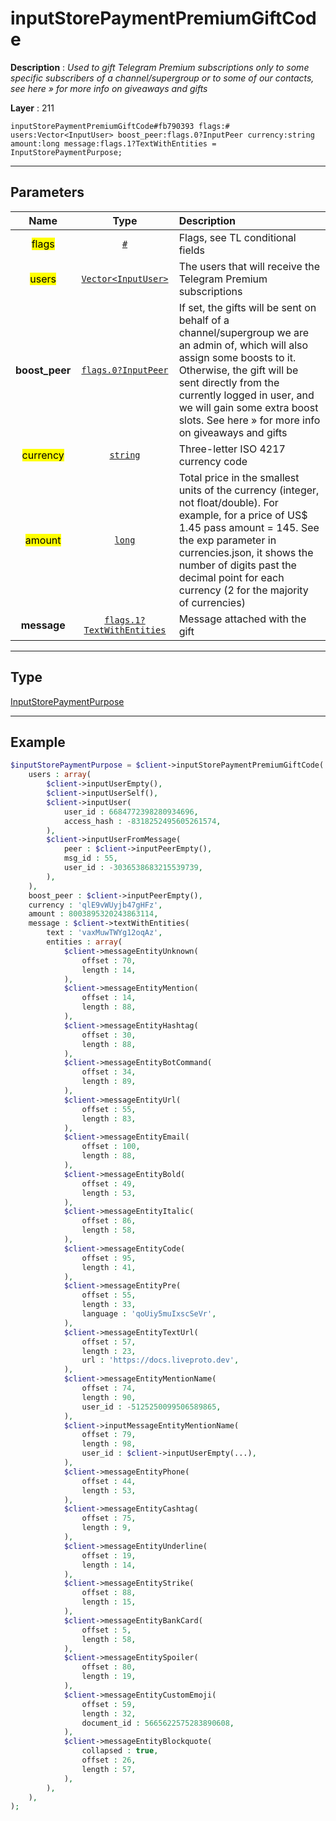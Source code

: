 # inputStorePaymentPremiumGiftCode

**Description** : *Used to gift Telegram Premium subscriptions only to some specific subscribers of a channel/supergroup or to some of our contacts, see here » for more info on giveaways and gifts*

**Layer** : 211

```tl
inputStorePaymentPremiumGiftCode#fb790393 flags:# users:Vector<InputUser> boost_peer:flags.0?InputPeer currency:string amount:long message:flags.1?TextWithEntities = InputStorePaymentPurpose;
```

---

## Parameters

| Name | Type | Description |
| :---: | :---: | :--- |
| <mark>flags</mark> | [`#`](type/#) | Flags, see TL conditional fields |
| <mark>users</mark> | [`Vector<InputUser>`](type/InputUser) | The users that will receive the Telegram Premium subscriptions |
| **boost_peer** | [`flags.0?InputPeer`](type/InputPeer) | If set, the gifts will be sent on behalf of a channel/supergroup we are an admin of, which will also assign some boosts to it. Otherwise, the gift will be sent directly from the currently logged in user, and we will gain some extra boost slots. See here » for more info on giveaways and gifts |
| <mark>currency</mark> | [`string`](type/string) | Three-letter ISO 4217 currency code |
| <mark>amount</mark> | [`long`](type/long) | Total price in the smallest units of the currency (integer, not float/double). For example, for a price of US$ 1.45 pass amount = 145. See the exp parameter in currencies.json, it shows the number of digits past the decimal point for each currency (2 for the majority of currencies) |
| **message** | [`flags.1?TextWithEntities`](type/TextWithEntities) | Message attached with the gift |

---

## Type

[InputStorePaymentPurpose](type/InputStorePaymentPurpose)

---

## Example

```php
$inputStorePaymentPurpose = $client->inputStorePaymentPremiumGiftCode(
	users : array(
		$client->inputUserEmpty(),
		$client->inputUserSelf(),
		$client->inputUser(
			user_id : 6684772398280934696,
			access_hash : -8318252495605261574,
		),
		$client->inputUserFromMessage(
			peer : $client->inputPeerEmpty(),
			msg_id : 55,
			user_id : -3036538683215539739,
		),
	),
	boost_peer : $client->inputPeerEmpty(),
	currency : 'qlE9vWUyjb47gHFz',
	amount : 8003895320243863114,
	message : $client->textWithEntities(
		text : 'vaxMuwTWYg12oqAz',
		entities : array(
			$client->messageEntityUnknown(
				offset : 70,
				length : 14,
			),
			$client->messageEntityMention(
				offset : 14,
				length : 88,
			),
			$client->messageEntityHashtag(
				offset : 30,
				length : 88,
			),
			$client->messageEntityBotCommand(
				offset : 34,
				length : 89,
			),
			$client->messageEntityUrl(
				offset : 55,
				length : 83,
			),
			$client->messageEntityEmail(
				offset : 100,
				length : 88,
			),
			$client->messageEntityBold(
				offset : 49,
				length : 53,
			),
			$client->messageEntityItalic(
				offset : 86,
				length : 58,
			),
			$client->messageEntityCode(
				offset : 95,
				length : 41,
			),
			$client->messageEntityPre(
				offset : 55,
				length : 33,
				language : 'qoUiy5muIxscSeVr',
			),
			$client->messageEntityTextUrl(
				offset : 57,
				length : 23,
				url : 'https://docs.liveproto.dev',
			),
			$client->messageEntityMentionName(
				offset : 74,
				length : 90,
				user_id : -5125250099506589865,
			),
			$client->inputMessageEntityMentionName(
				offset : 79,
				length : 98,
				user_id : $client->inputUserEmpty(...),
			),
			$client->messageEntityPhone(
				offset : 44,
				length : 53,
			),
			$client->messageEntityCashtag(
				offset : 75,
				length : 9,
			),
			$client->messageEntityUnderline(
				offset : 19,
				length : 14,
			),
			$client->messageEntityStrike(
				offset : 88,
				length : 15,
			),
			$client->messageEntityBankCard(
				offset : 5,
				length : 58,
			),
			$client->messageEntitySpoiler(
				offset : 80,
				length : 19,
			),
			$client->messageEntityCustomEmoji(
				offset : 59,
				length : 32,
				document_id : 5665622575283890608,
			),
			$client->messageEntityBlockquote(
				collapsed : true,
				offset : 26,
				length : 57,
			),
		),
	),
);
```